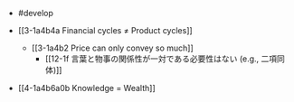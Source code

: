 - #develop

- [[3-1a4b4a Financial cycles ≠ Product cycles]]
	- [[3-1a4b2 Price can only convey so much]]
		- [[12-1f 言葉と物事の関係性が一対である必要性はない (e.g., 二項同体)]]

- [[4-1a4b6a0b Knowledge = Wealth]]
